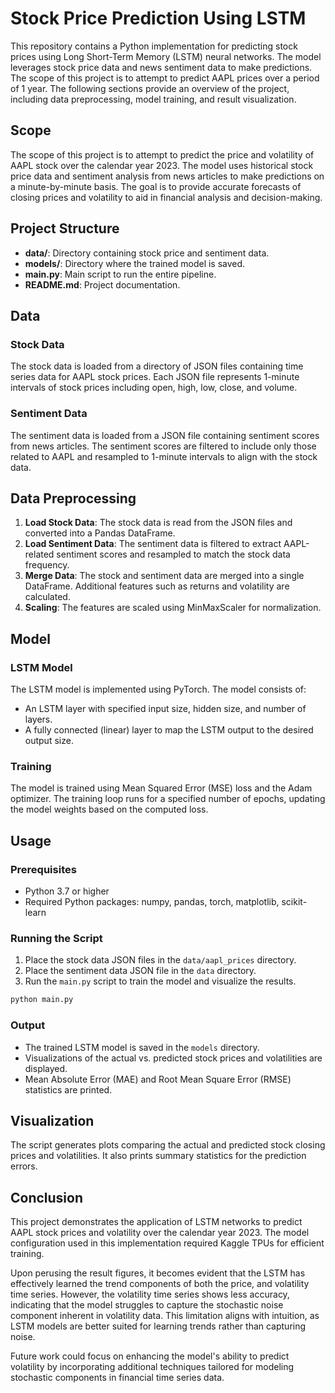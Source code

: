# Stock Price Prediction Using LSTM

This repository contains a Python implementation for predicting stock prices using Long Short-Term Memory (LSTM) neural networks. The model leverages stock price data and news sentiment data to make predictions. The scope of this project is to attempt to predict AAPL prices over a period of 1 year. The following sections provide an overview of the project, including data preprocessing, model training, and result visualization.

## Scope

The scope of this project is to attempt to predict the price and volatility of AAPL stock over the calendar year 2023. The model uses historical stock price data and sentiment analysis from news articles to make predictions on a minute-by-minute basis. The goal is to provide accurate forecasts of closing prices and volatility to aid in financial analysis and decision-making.

## Project Structure

- **data/**: Directory containing stock price and sentiment data.
- **models/**: Directory where the trained model is saved.
- **main.py**: Main script to run the entire pipeline.
- **README.md**: Project documentation.

## Data

### Stock Data

The stock data is loaded from a directory of JSON files containing time series data for AAPL stock prices. Each JSON file represents 1-minute intervals of stock prices including open, high, low, close, and volume.

### Sentiment Data

The sentiment data is loaded from a JSON file containing sentiment scores from news articles. The sentiment scores are filtered to include only those related to AAPL and resampled to 1-minute intervals to align with the stock data.

## Data Preprocessing

1. **Load Stock Data**: The stock data is read from the JSON files and converted into a Pandas DataFrame.
2. **Load Sentiment Data**: The sentiment data is filtered to extract AAPL-related sentiment scores and resampled to match the stock data frequency.
3. **Merge Data**: The stock and sentiment data are merged into a single DataFrame. Additional features such as returns and volatility are calculated.
4. **Scaling**: The features are scaled using MinMaxScaler for normalization.

## Model

### LSTM Model

The LSTM model is implemented using PyTorch. The model consists of:
- An LSTM layer with specified input size, hidden size, and number of layers.
- A fully connected (linear) layer to map the LSTM output to the desired output size.

### Training

The model is trained using Mean Squared Error (MSE) loss and the Adam optimizer. The training loop runs for a specified number of epochs, updating the model weights based on the computed loss.

## Usage

### Prerequisites

- Python 3.7 or higher
- Required Python packages: numpy, pandas, torch, matplotlib, scikit-learn

### Running the Script

1. Place the stock data JSON files in the `data/aapl_prices` directory.
2. Place the sentiment data JSON file in the `data` directory.
3. Run the `main.py` script to train the model and visualize the results.

```bash
python main.py
```

### Output

- The trained LSTM model is saved in the `models` directory.
- Visualizations of the actual vs. predicted stock prices and volatilities are displayed.
- Mean Absolute Error (MAE) and Root Mean Square Error (RMSE) statistics are printed.

## Visualization

The script generates plots comparing the actual and predicted stock closing prices and volatilities. It also prints summary statistics for the prediction errors.

## Conclusion

This project demonstrates the application of LSTM networks to predict AAPL stock prices and volatility over the calendar year 2023. The model configuration used in this implementation required Kaggle TPUs for efficient training. 

Upon perusing the result figures, it becomes evident that the LSTM has effectively learned the trend components of both the price, and volatility time series. However, the volatility time series shows less accuracy, indicating that the model struggles to capture the stochastic noise component inherent in volatility data. This limitation aligns with intuition, as LSTM models are better suited for learning trends rather than capturing noise. 

Future work could focus on enhancing the model's ability to predict volatility by incorporating additional techniques tailored for modeling stochastic components in financial time series data.

